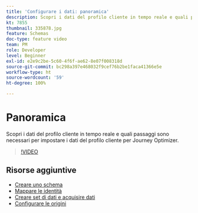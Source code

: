 ```yaml
---
title: 'Configurare i dati: panoramica'
description: Scopri i dati del profilo cliente in tempo reale e quali passaggi sono necessari per impostare i dati del profilo cliente per Journey Optimizer.
kt: 7855
thumbnail: 335878.jpg
feature: Schemas
doc-type: feature video
team: PM
role: Developer
level: Beginner
exl-id: e2e9c2be-5c60-4f6f-ae62-8e07f008318d
source-git-commit: bc298a397e468032f9cef76b2be1faca41366e5e
workflow-type: ht
source-wordcount: '59'
ht-degree: 100%

---
```


# Panoramica

Scopri i dati del profilo cliente in tempo reale e quali passaggi sono necessari per impostare i dati del profilo cliente per Journey Optimizer.

>[!VIDEO](https://video.tv.adobe.com/v/335878?quality=12)

## Risorse aggiuntive

* [Creare uno schema](/help/set-up-data/create-schema.md)
* [Mappare le identità](/help/set-up-data/map-identities.md)
* [Creare set di dati e acquisire dati](/help/set-up-data/create-datasets-and-ingest-data.md)
* [Configurare le origini](/help/set-up-data/configure-source-connectors.md)
